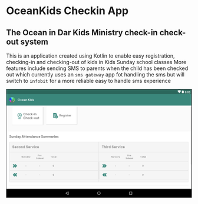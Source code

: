 # OceanKids Checkin App

## The Ocean in Dar Kids Ministry check-in check-out system

This is an application created using Kotlin to enable easy registration, checking-in and checking-out of kids in Kids Sunday school classes
More features include sending SMS to parents when the child has been checked out which currently uses an `sms gateway` app fot handling the sms
but will switch to `infobit` for a more reliable easy to handle sms experience

![ScreenShot](https://github.com/issyzac/OceanKids/blob/master/app/screen.png)
